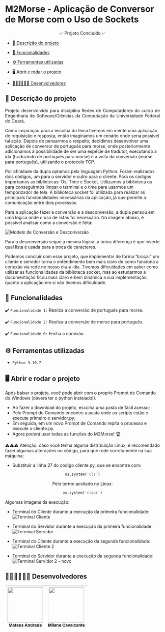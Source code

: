 # M2Morse - Aplicação de Conversor de Morse com o Uso de Sockets

<p align="center">
✅ Projeto Concluído ✅
</p>

- [💬 Descrição do projeto](#-descrição-do-projeto)

- [🔢 Funcionalidades](#-funcionalidades)

- [⚙ Ferramentas utilizadas](#-ferramentas-utilizadas)

- [🖥 Abrir e rodar o projeto](#-abrir-e-rodar-o-projeto)

- [👩🏻‍💻👨🏻‍💻 Desenvolvedores](#-desenvolvedores)

## 💬 Descrição do projeto 

<p align="justify">
 Projeto desenvolvido para disciplina Redes de Computadores do curso de Engenharia de Software/Ciências da Computação da Universidade Federal do Ceará. 
 
Como inspiração para a escolha do tema tivemos em mente uma aplicação de requisição e resposta, então imaginamos um cenário onde seria possível tal ação. Depois de pensarmos a respeito, decidimos desenvolver uma aplicação de conversor de português para morse, onde posteriormente adicionamos a possibilidade de ser uma espécie de tradutor, executando a ida (traduzindo de português para morse) e a volta da conversão (morse para português), utilizando o protocolo TCP.

Por afinidade da dupla optamos pela linguagem Python. Foram realizados dois códigos, um para o servidor e outro para o cliente. Para os códigos importamos as bibliotecas: Os, Time e Socket. Utilizamos a biblioteca  os para conseguirmos limpar o terminal e o time para usarmos um temporizador de tela. A biblioteca socket foi utilizada para realizar as principais funcionalidades necessárias da aplicação, já que permite a comunicação entre dois processos. 

Para a aplicação fazer a conversão e a desconversão, a dupla pensou em uma lógica onde o uso de listas foi necessário. Na imagem abaixo, é possível analisar como a conversão é feita:

![Modelo de Conversão e Desconversão](https://user-images.githubusercontent.com/84748508/206965991-cc79452c-2989-44d7-ba81-e659b57a7a5a.png)

Para a desconversão segue a mesma lógica, a única diferença é que inverte qual lista é usada para a troca de caracteres.

Podemos concluir com esse projeto, que implementar de forma “braçal” um cliente e servidor torna o entendimento bem mais claro de como funciona a conexão via rede no nosso dia-a-dia. Tivemos dificuldades em saber como utilizar as funcionalidades da biblioteca socket, mas ao estudarmos a documentação ficou mais claro e bem dinâmica a sua implementação, quanto a aplicação em si não tivemos dificuldade.

</p>

## 🔢 Funcionalidades

:heavy_check_mark: `Funcionalidade 1:` Realiza a conversão de português para morse.

:heavy_check_mark: `Funcionalidade 2:` Realiza a conversão de morse para português.

:heavy_check_mark: `Funcionalidade 0:` Fecha a conexão.

## ⚙ Ferramentas utilizadas

- ``Python 3.10.7``

## 🖥 Abrir e rodar o projeto

Após baixar o projeto, você pode abrir com o proprio Prompt de Comando do Windows (deverá ter o python instalado!).

- Ao fazer o download do projeto, escolha uma pasta de fácil acesso;
- Pelo Prompt de Comando encontre a pasta onde os scripts estão e execute primeiro o servidor.py;
- Em seguida, em um novo Prompt de Comando repita o processo e execute o cliente.py.
- Agora poderá usar todas as funções do M2Morse! 🏆

⚠⚠⚠ Atenção: caso você tenha alguma distribuição Linux, é recomendado fazer algumas alterações no código, para que rode corretamente na sua máquina:

- Substituir a linha 27 do código cliente.py, que se encontra com:

<div align="center">

```python
os.system('cls')
```

Pelo termo aceitado no Linux:

```python
os.system('clear')
```

  </div>

Algumas imagens da execução:

- Terminal do Cliente durante a execução da primeira funcionalidade:
![Terminal Cliente](https://user-images.githubusercontent.com/84748508/206967144-be903646-63ca-40b9-bc7a-0f096bd66511.png)

- Terminal do Servidor durante a execução da primeira funcionalidade:
![Terminal Servidor](https://user-images.githubusercontent.com/84748508/206967128-e081fb5d-c8e0-49ab-bd3f-c6af897142a1.png)

- Terminal do Cliente durante a execução da segunda funcionalidade:
![Terminal Cliente 2](https://user-images.githubusercontent.com/84748508/206967232-ef4728cb-b348-415f-8da1-6d8aa17b54fc.png)

- Terminal do Servidor durante a execução da segunda funcionalidade:
![Terminal Servidor 2 - novo](https://user-images.githubusercontent.com/84748508/206967207-876392b9-7336-4a22-b9c6-54db7581459c.png)

## 👩🏻‍💻👨🏻‍💻 Desenvolvedores

| [<img src="https://avatars.githubusercontent.com/u/84748508?v=4" width=115><br><sub>Mateus Andrade</sub>](https://github.com/eumateusdev) |  [<img src="https://avatars.githubusercontent.com/u/69697277?v=4" width=115><br><sub>Milene Cavalcante</sub>](https://github.com/Milene01)  |
| :---: | :---: 
